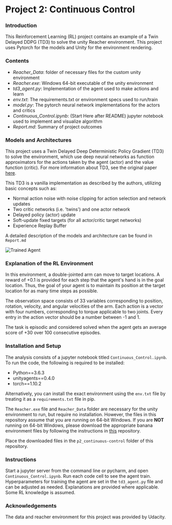 # Project 2: Continuous Control

### Introduction

This Reinforcement Learning (RL) project contains an example of a Twin Delayed DDPG (TD3) to solve the unity Reacher environment. This project uses Pytorch for the models and Unity for the environment rendering.

### Contents

- *Reacher_Data*: folder of necessary files for the custom unity environment
- *Reacher.exe*: Windows 64-bit executable of the unity environment
- *td3_agent.py*: Implementation of the agent used to make actions and learn
- *env.txt*: The requirements.txt or environment specs used to run/train
- *model.py*: The pytorch neural network implementations for the actors and critics
- *Continuous_Control.ipynb*: (Start Here after README) jupyter notebook used to implement and visualize algorithm
- *Report.md*: Summary of project outcomes

### Models and Architectures

This project uses a Twin Delayed Deep Deterministic Policy Gradient (TD3) to solve the environment, which use deep neural networks as function approximators for the actions taken by the agent (actor) and the value function (critic). For more information about TD3, see the original paper [here](https://arxiv.org/pdf/1802.09477.pdf). 

This TD3 is a vanilla implementation as described by the authors, utilizing basic concepts such as:

- Normal action noise with noise clipping for action selection and network updates
- Two critic networks (i.e. 'twins') and one actor network
- Delayed policy (actor) update
- Soft-update fixed targets (for all actor/critic target networks)
- Experience Replay Buffer

A detailed description of the models and architecture can be found in `Report.md`

![Trained Agent](trained_example.gif)

### Explanation of the RL Environment

In this environment, a double-jointed arm can move to target locations. A reward of +0.1 is provided for each step that the agent's hand is in the goal location. Thus, the goal of your agent is to maintain its position at the target location for as many time steps as possible.

The observation space consists of 33 variables corresponding to position, rotation, velocity, and angular velocities of the arm. Each action is a vector with four numbers, corresponding to torque applicable to two joints. Every entry in the action vector should be a number between -1 and 1.

The task is episodic and considered solved when the agent gets an average score of +30 over 100 consecutive episodes.

### Installation and Setup

The analysis consists of a jupyter notebook titled `Continuous_Control.ipynb`. To run the code, the following is required to be installed:

- Python==3.6.3
- unityagents==0.4.0
- torch==1.10.2

Alternatively, you can install the exact environment using the `env.txt` file by treating it as a `requirements.txt` file in pip.

The `Reacher.exe` file and `Reacher_Data` folder are necessary for the unity environment to run, but require no installation. However, the files in this repository assume that you are running on 64-bit Windows. If you are **NOT** running on 64-bit Windows, please download the appropriate banana environment files by following the instructions in [this](https://github.com/udacity/Value-based-methods/tree/main/p2_continuous-control) repository.

Place the downloaded files in the `p2_continuous-control` folder of this repository.

### Instructions

Start a jupyter server from the command line or pycharm, and open `Continuous_Control.ipynb`. Run each code cell to see the agent train. Hyperparameters for training the agent are set in the `td3_agent.py` file and can be adjusted as needed. Explanations are provided where applicable. Some RL knowledge is assumed.

### Acknowledgements

The data and reacher environment for this project was provided by Udacity.
